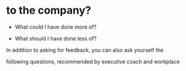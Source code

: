 # to the company?

- What could I have done more of?

- What should I have done less of?

In addition to asking for feedback, you can also ask yourself the

following questions, recommended by executive coach and workplace